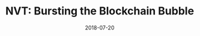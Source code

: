 ---
title: "NVT: Bursting the Blockchain Bubble"
date: 2018-07-20
categories: [blog post]
tags: [blockchain, blog post, finance]
link: https://medium.com/amberdata/nvt-bursting-the-blockchain-bubble-6974e8609244
---